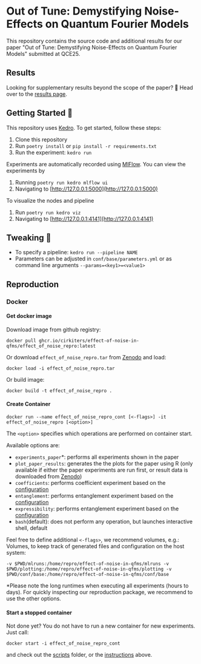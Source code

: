 # Out of Tune: Demystifying Noise-Effects on Quantum Fourier Models

This repository contains the source code and additional results for our paper "Out of Tune: Demystifying Noise-Effects on Quantum Fourier Models" submitted at QCE25.

## Results

Looking for supplementary results beyond the scope of the paper? :eyes:
Head over to the [results page](plotting/RESULTS.md).

## Getting Started :rocket:

This repository uses [Kedro](https://kedro.org/). To get started, follow these steps:
1. Clone this repository
2. Run `poetry install` or `pip install -r requirements.txt`
3. Run the experiment: `kedro run`

Experiments are automatically recorded using [MlFlow](https://mlflow.org/). You can view the experiments by
1. Running `poetry run kedro mlflow ui`
2. Navigating to [http://127.0.0.1:5000](http://127.0.0.1:5000)

To visualize the nodes and pipeline
1. Run `poetry run kedro viz`
2. Navigating to [http://127.0.0.1:4141](http://127.0.0.1:4141)

## Tweaking :wrench:

- To specify a pipeline: `kedro run --pipeline NAME`
- Parameters can be adjusted in `conf/base/parameters.yml` or as command line arguments `--params=<key1>=<value1>`

## Reproduction

### Docker

#### Get docker image

Download image from github registry:
```
docker pull ghcr.io/cirkiters/effect-of-noise-in-qfms/effect_of_noise_repro:latest
```

Or download `effect_of_noise_repro.tar` from [Zenodo](https://doi.org/10.5281/zenodo.15211318) and load:
```
docker load -i effect_of_noise_repro.tar
```

Or build image:

```
docker build -t effect_of_noise_repro .
```

#### Create Container

```
docker run --name effect_of_noise_repro_cont [<-flags>] -it effect_of_noise_repro [<option>]
```

The `<option>` specifies which operations are performed on container start.

Available options are:
* `experiments_paper`\*: performs all experiments shown in the paper
* `plot_paper_results`: generates the the plots for the paper using R (only available if either the paper experiments are run first, or result data is downloaded from [Zenodo](https://doi.org/10.5281/zenodo.15211318))
* `coefficients`: performs coefficient experiment based on the [configuration](conf/base/parameters.yml)
* `entanglement`: performs entanglement experiment based on the [configuration](conf/base/parameters.yml)
* `expressibility`: performs entanglement experiment based on the [configuration](conf/base/parameters.yml)
* `bash`(default): does not perform any operation, but launches interactive shell, default

Feel free to define additional `<-flags>`, we recommend volumes, e.g.:
Volumes, to keep track of generated files and configuration on the host system:
```
-v $PWD/mlruns:/home/repro/effect-of-noise-in-qfms/mlruns -v $PWD/plotting:/home/repro/effect-of-noise-in-qfms/plotting -v $PWD/conf/base:/home/repro/effect-of-noise-in-qfms/conf/base
```

\*Please note the long runtimes when executing all experiments (hours to days).
For quickly inspecting our reproduction package, we recommend to use the other options.

#### Start a stopped container

Not done yet? You do not have to run a new container for new experiments. Just call:
```
docker start -i effect_of_noise_repro_cont
```
and check out the [scripts](scripts/) folder, or the [instructions](#tweaking-wrench) above.
